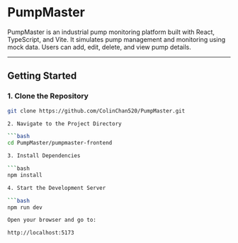 # PumpMaster

PumpMaster is an industrial pump monitoring platform built with React, TypeScript, and Vite. It simulates pump management and monitoring using mock data. Users can add, edit, delete, and view pump details. 

---

## Getting Started

### 1. Clone the Repository

```bash
git clone https://github.com/ColinChan520/PumpMaster.git

2. Navigate to the Project Directory

```bash
cd PumpMaster/pumpmaster-frontend

3. Install Dependencies

```bash
npm install

4. Start the Development Server

```bash
npm run dev

Open your browser and go to:

http://localhost:5173
